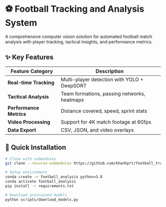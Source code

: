 # ⚽ Football Tracking and Analysis System

A comprehensive computer vision solution for automated football match analysis with player tracking, tactical insights, and performance metrics.

## ✨ Key Features

| Feature Category | Description |
|-----------------|-------------|
| **Real-time Tracking** | Multi-player detection with YOLO + DeepSORT |
| **Tactical Analysis** | Team formations, passing networks, heatmaps |
| **Performance Metrics** | Distance covered, speed, sprint stats |
| **Video Processing** | Support for 4K match footage at 60fps |
| **Data Export** | CSV, JSON, and video overlays |

## 🚀 Quick Installation

```bash
# Clone with submodules
git clone --recurse-submodules https://github.com/khanhprt/football_tracking_and_analysis.git

# Setup environment
conda create -n football_analysis python=3.8
conda activate football_analysis
pip install -r requirements.txt

# Download pretrained models
python scripts/download_models.py
